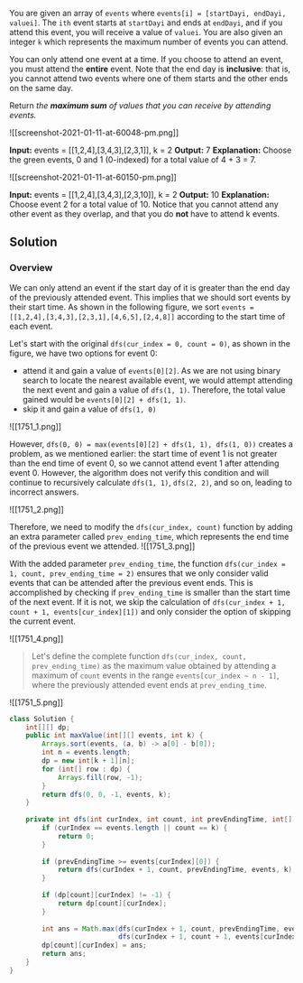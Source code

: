 You are given an array of `events` where `events[i] = [startDayi, endDayi, valuei]`. The `ith` event starts at `startDayi` and ends at `endDayi`, and if you attend this event, you will receive a value of `valuei`. You are also given an integer `k` which represents the maximum number of events you can attend.

You can only attend one event at a time. If you choose to attend an event, you must attend the **entire** event. Note that the end day is **inclusive**: that is, you cannot attend two events where one of them starts and the other ends on the same day.

Return _the **maximum sum** of values that you can receive by attending events._

![[screenshot-2021-01-11-at-60048-pm.png]]

**Input:** events = [[1,2,4],[3,4,3],[2,3,1]], k = 2
**Output:** 7
**Explanation:** Choose the green events, 0 and 1 (0-indexed) for a total value of 4 + 3 = 7.

![[screenshot-2021-01-11-at-60150-pm.png]]

**Input:** events = [[1,2,4],[3,4,3],[2,3,10]], k = 2
**Output:** 10
**Explanation:** Choose event 2 for a total value of 10.
Notice that you cannot attend any other event as they overlap, and that you do **not** have to attend k events.

## Solution

### Overview

We can only attend an event if the start day of it is greater than the end day of the previously attended event. This implies that we should sort events by their start time. As shown in the following figure, we sort `events = [[1,2,4],[3,4,3],[2,3,1],[4,6,5],[2,4,8]]` according to the start time of each event.

Let's start with the original `dfs(cur_index = 0, count = 0)`, as shown in the figure, we have two options for event 0:

- attend it and gain a value of `events[0][2]`. As we are not using binary search to locate the nearest available event, we would attempt attending the next event and gain a value of `dfs(1, 1)`. Therefore, the total value gained would be `events[0][2] + dfs(1, 1)`.
- skip it and gain a value of `dfs(1, 0)`

![[1751_1.png]]

However, `dfs(0, 0) = max(events[0][2] + dfs(1, 1), dfs(1, 0))` creates a problem, as we mentioned earlier: the start time of event 1 is not greater than the end time of event 0, so we cannot attend event 1 after attending event 0. However, the algorithm does not verify this condition and will continue to recursively calculate `dfs(1, 1)`, `dfs(2, 2)`, and so on, leading to incorrect answers.

![[1751_2.png]]

Therefore, we need to modify the `dfs(cur_index, count)` function by adding an extra parameter called `prev_ending_time`, which represents the end time of the previous event we attended.
![[1751_3.png]]

With the added parameter `prev_ending_time`, the function `dfs(cur_index = 1, count, prev_ending_time = 2)` ensures that we only consider valid events that can be attended after the previous event ends. This is accomplished by checking if `prev_ending_time` is smaller than the start time of the next event. If it is not, we skip the calculation of `dfs(cur_index + 1, count + 1, events[cur_index][1])` and only consider the option of skipping the current event.

![[1751_4.png]]
> Let's define the complete function `dfs(cur_index, count, prev_ending_time)` as the maximum value obtained by attending a maximum of `count` events in the range `events[cur_index ~ n - 1]`, where the previously attended event ends at `prev_ending_time`.

![[1751_5.png]]

```java
class Solution {
    int[][] dp;
    public int maxValue(int[][] events, int k) {
        Arrays.sort(events, (a, b) -> a[0] - b[0]);
        int n = events.length;
        dp = new int[k + 1][n];
        for (int[] row : dp) {
            Arrays.fill(row, -1);
        }
        return dfs(0, 0, -1, events, k);
    }
    
    private int dfs(int curIndex, int count, int prevEndingTime, int[][] events, int k) {
        if (curIndex == events.length || count == k) {
            return 0;
        }
        
        if (prevEndingTime >= events[curIndex][0]) {
            return dfs(curIndex + 1, count, prevEndingTime, events, k);
        }
        
        if (dp[count][curIndex] != -1) {
            return dp[count][curIndex];
        }
        
        int ans = Math.max(dfs(curIndex + 1, count, prevEndingTime, events, k),
                           dfs(curIndex + 1, count + 1, events[curIndex][1], events, k) + events[curIndex][2]);
        dp[count][curIndex] = ans;
        return ans;
    }
}
```